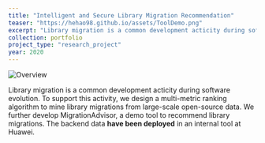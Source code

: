 ```yaml
---
title: "Intelligent and Secure Library Migration Recommendation"
teaser: "https://hehao98.github.io/assets/ToolDemo.png"
excerpt: "Library migration is a common development acticity during software evolution. To support this activity, we design a multi-metric ranking algorithm to mine library migrations from large-scale open-source data. We further develop MigrationAdvisor, a demo tool to recommend library migrations. The backend data <b>have been deployed</b> in an internal tool at Huawei."
collection: portfolio
project_type: "research_project"
year: 2020
---
```


![Overview](https://hehao98.github.io/assets/ToolDemo.png)

Library migration is a common development acticity during software evolution. To support this activity, we design a multi-metric ranking algorithm to mine library migrations from large-scale open-source data. We further develop MigrationAdvisor, a demo tool to recommend library migrations. The backend data <b>have been deployed</b> in an internal tool at Huawei.
